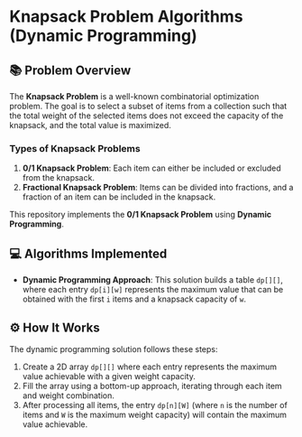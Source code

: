 # Knapsack Problem Algorithms (Dynamic Programming)

## 📚 Problem Overview

The **Knapsack Problem** is a well-known combinatorial optimization problem. The goal is to select a subset of items from a collection such that the total weight of the selected items does not exceed the capacity of the knapsack, and the total value is maximized.

### Types of Knapsack Problems
1. **0/1 Knapsack Problem**: Each item can either be included or excluded from the knapsack.
2. **Fractional Knapsack Problem**: Items can be divided into fractions, and a fraction of an item can be included in the knapsack.

This repository implements the **0/1 Knapsack Problem** using **Dynamic Programming**.

## 💻 Algorithms Implemented

- **Dynamic Programming Approach**: This solution builds a table `dp[][]`, where each entry `dp[i][w]` represents the maximum value that can be obtained with the first `i` items and a knapsack capacity of `w`.

## ⚙️ How It Works

The dynamic programming solution follows these steps:
1. Create a 2D array `dp[][]` where each entry represents the maximum value achievable with a given weight capacity.
2. Fill the array using a bottom-up approach, iterating through each item and weight combination.
3. After processing all items, the entry `dp[n][W]` (where `n` is the number of items and `W` is the maximum weight capacity) will contain the maximum value achievable.
